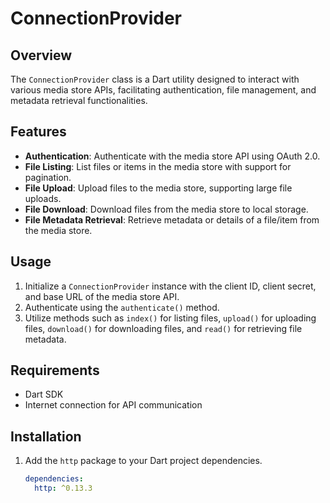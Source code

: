 # ConnectionProvider

## Overview
The `ConnectionProvider` class is a Dart utility designed to interact with various media store APIs, facilitating authentication, file management, and metadata retrieval functionalities.

## Features
- **Authentication**: Authenticate with the media store API using OAuth 2.0.
- **File Listing**: List files or items in the media store with support for pagination.
- **File Upload**: Upload files to the media store, supporting large file uploads.
- **File Download**: Download files from the media store to local storage.
- **File Metadata Retrieval**: Retrieve metadata or details of a file/item from the media store.

## Usage
1. Initialize a `ConnectionProvider` instance with the client ID, client secret, and base URL of the media store API.
2. Authenticate using the `authenticate()` method.
3. Utilize methods such as `index()` for listing files, `upload()` for uploading files, `download()` for downloading files, and `read()` for retrieving file metadata.

## Requirements
- Dart SDK
- Internet connection for API communication

## Installation
1. Add the `http` package to your Dart project dependencies.
   ```yaml
   dependencies:
     http: ^0.13.3
